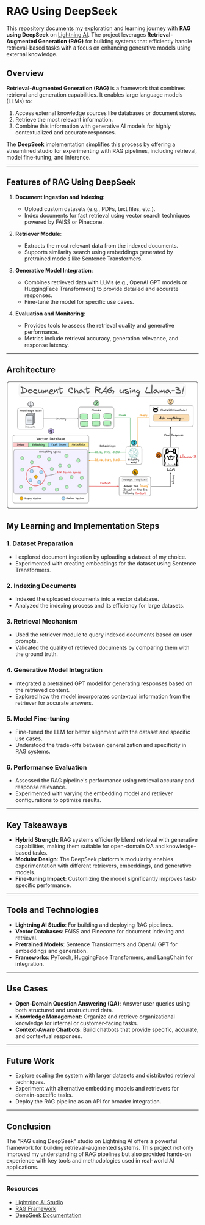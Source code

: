 # RAG Using DeepSeek

This repository documents my exploration and learning journey with **RAG using DeepSeek** on [Lightning AI](https://lightning.ai). The project leverages **Retrieval-Augmented Generation (RAG)** for building systems that efficiently handle retrieval-based tasks with a focus on enhancing generative models using external knowledge.

## Overview

**Retrieval-Augmented Generation (RAG)** is a framework that combines retrieval and generation capabilities. It enables large language models (LLMs) to:

1. Access external knowledge sources like databases or document stores.
2. Retrieve the most relevant information.
3. Combine this information with generative AI models for highly contextualized and accurate responses.

The **DeepSeek** implementation simplifies this process by offering a streamlined studio for experimenting with RAG pipelines, including retrieval, model fine-tuning, and inference.

---

## Features of RAG Using DeepSeek

1. **Document Ingestion and Indexing**:
   - Upload custom datasets (e.g., PDFs, text files, etc.).
   - Index documents for fast retrieval using vector search techniques powered by FAISS or Pinecone.

2. **Retriever Module**:
   - Extracts the most relevant data from the indexed documents.
   - Supports similarity search using embeddings generated by pretrained models like Sentence Transformers.

3. **Generative Model Integration**:
   - Combines retrieved data with LLMs (e.g., OpenAI GPT models or HuggingFace Transformers) to provide detailed and accurate responses.
   - Fine-tune the model for specific use cases.

4. **Evaluation and Monitoring**:
   - Provides tools to assess the retrieval quality and generative performance.
   - Metrics include retrieval accuracy, generation relevance, and response latency.

---
## Architecture 
![Architecture](rag_architecture.png)


## My Learning and Implementation Steps

### 1. Dataset Preparation
- I explored document ingestion by uploading a dataset of my choice.
- Experimented with creating embeddings for the dataset using Sentence Transformers.

### 2. Indexing Documents
- Indexed the uploaded documents into a vector database.
- Analyzed the indexing process and its efficiency for large datasets.

### 3. Retrieval Mechanism
- Used the retriever module to query indexed documents based on user prompts.
- Validated the quality of retrieved documents by comparing them with the ground truth.

### 4. Generative Model Integration
- Integrated a pretrained GPT model for generating responses based on the retrieved content.
- Explored how the model incorporates contextual information from the retriever for accurate answers.

### 5. Model Fine-tuning
- Fine-tuned the LLM for better alignment with the dataset and specific use cases.
- Understood the trade-offs between generalization and specificity in RAG systems.

### 6. Performance Evaluation
- Assessed the RAG pipeline's performance using retrieval accuracy and response relevance.
- Experimented with varying the embedding model and retriever configurations to optimize results.

---

## Key Takeaways

- **Hybrid Strength**: RAG systems efficiently blend retrieval with generative capabilities, making them suitable for open-domain QA and knowledge-based tasks.
- **Modular Design**: The DeepSeek platform's modularity enables experimentation with different retrievers, embeddings, and generative models.
- **Fine-tuning Impact**: Customizing the model significantly improves task-specific performance.

---

## Tools and Technologies

- **Lightning AI Studio**: For building and deploying RAG pipelines.
- **Vector Databases**: FAISS and Pinecone for document indexing and retrieval.
- **Pretrained Models**: Sentence Transformers and OpenAI GPT for embeddings and generation.
- **Frameworks**: PyTorch, HuggingFace Transformers, and LangChain for integration.

---

## Use Cases

- **Open-Domain Question Answering (QA)**: Answer user queries using both structured and unstructured data.
- **Knowledge Management**: Organize and retrieve organizational knowledge for internal or customer-facing tasks.
- **Context-Aware Chatbots**: Build chatbots that provide specific, accurate, and contextual responses.

---

## Future Work

- Explore scaling the system with larger datasets and distributed retrieval techniques.
- Experiment with alternative embedding models and retrievers for domain-specific tasks.
- Deploy the RAG pipeline as an API for broader integration.

---

## Conclusion

The "RAG using DeepSeek" studio on Lightning AI offers a powerful framework for building retrieval-augmented systems. This project not only improved my understanding of RAG pipelines but also provided hands-on experience with key tools and methodologies used in real-world AI applications.

---

### Resources

- [Lightning AI Studio](https://lightning.ai/studios)
- [RAG Framework](https://arxiv.org/abs/2005.11401)
- [DeepSeek Documentation](https://lightning.ai/docs)

